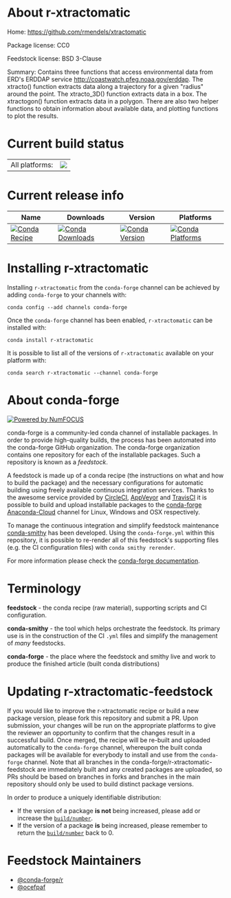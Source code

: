 About r-xtractomatic
====================

Home: https://github.com/rmendels/xtractomatic

Package license: CC0

Feedstock license: BSD 3-Clause

Summary: Contains three functions that access environmental data from ERD's ERDDAP service <http://coastwatch.pfeg.noaa.gov/erddap>. The xtracto() function extracts data along a trajectory for a given "radius" around the point. The xtracto_3D() function extracts data in a box. The xtractogon() function extracts data in a polygon. There are also two helper functions to obtain information about available data, and plotting functions to plot the results.



Current build status
====================


<table><tr><td>All platforms:</td>
    <td>
      <a href="https://dev.azure.com/conda-forge/feedstock-builds/_build/latest?definitionId=1813&branchName=master">
        <img src="https://dev.azure.com/conda-forge/feedstock-builds/_apis/build/status/r-xtractomatic-feedstock?branchName=master">
      </a>
    </td>
  </tr>
</table>

Current release info
====================

| Name | Downloads | Version | Platforms |
| --- | --- | --- | --- |
| [![Conda Recipe](https://img.shields.io/badge/recipe-r--xtractomatic-green.svg)](https://anaconda.org/conda-forge/r-xtractomatic) | [![Conda Downloads](https://img.shields.io/conda/dn/conda-forge/r-xtractomatic.svg)](https://anaconda.org/conda-forge/r-xtractomatic) | [![Conda Version](https://img.shields.io/conda/vn/conda-forge/r-xtractomatic.svg)](https://anaconda.org/conda-forge/r-xtractomatic) | [![Conda Platforms](https://img.shields.io/conda/pn/conda-forge/r-xtractomatic.svg)](https://anaconda.org/conda-forge/r-xtractomatic) |

Installing r-xtractomatic
=========================

Installing `r-xtractomatic` from the `conda-forge` channel can be achieved by adding `conda-forge` to your channels with:

```
conda config --add channels conda-forge
```

Once the `conda-forge` channel has been enabled, `r-xtractomatic` can be installed with:

```
conda install r-xtractomatic
```

It is possible to list all of the versions of `r-xtractomatic` available on your platform with:

```
conda search r-xtractomatic --channel conda-forge
```


About conda-forge
=================

[![Powered by NumFOCUS](https://img.shields.io/badge/powered%20by-NumFOCUS-orange.svg?style=flat&colorA=E1523D&colorB=007D8A)](http://numfocus.org)

conda-forge is a community-led conda channel of installable packages.
In order to provide high-quality builds, the process has been automated into the
conda-forge GitHub organization. The conda-forge organization contains one repository
for each of the installable packages. Such a repository is known as a *feedstock*.

A feedstock is made up of a conda recipe (the instructions on what and how to build
the package) and the necessary configurations for automatic building using freely
available continuous integration services. Thanks to the awesome service provided by
[CircleCI](https://circleci.com/), [AppVeyor](https://www.appveyor.com/)
and [TravisCI](https://travis-ci.com/) it is possible to build and upload installable
packages to the [conda-forge](https://anaconda.org/conda-forge)
[Anaconda-Cloud](https://anaconda.org/) channel for Linux, Windows and OSX respectively.

To manage the continuous integration and simplify feedstock maintenance
[conda-smithy](https://github.com/conda-forge/conda-smithy) has been developed.
Using the ``conda-forge.yml`` within this repository, it is possible to re-render all of
this feedstock's supporting files (e.g. the CI configuration files) with ``conda smithy rerender``.

For more information please check the [conda-forge documentation](https://conda-forge.org/docs/).

Terminology
===========

**feedstock** - the conda recipe (raw material), supporting scripts and CI configuration.

**conda-smithy** - the tool which helps orchestrate the feedstock.
                   Its primary use is in the construction of the CI ``.yml`` files
                   and simplify the management of *many* feedstocks.

**conda-forge** - the place where the feedstock and smithy live and work to
                  produce the finished article (built conda distributions)


Updating r-xtractomatic-feedstock
=================================

If you would like to improve the r-xtractomatic recipe or build a new
package version, please fork this repository and submit a PR. Upon submission,
your changes will be run on the appropriate platforms to give the reviewer an
opportunity to confirm that the changes result in a successful build. Once
merged, the recipe will be re-built and uploaded automatically to the
`conda-forge` channel, whereupon the built conda packages will be available for
everybody to install and use from the `conda-forge` channel.
Note that all branches in the conda-forge/r-xtractomatic-feedstock are
immediately built and any created packages are uploaded, so PRs should be based
on branches in forks and branches in the main repository should only be used to
build distinct package versions.

In order to produce a uniquely identifiable distribution:
 * If the version of a package **is not** being increased, please add or increase
   the [``build/number``](https://conda.io/docs/user-guide/tasks/build-packages/define-metadata.html#build-number-and-string).
 * If the version of a package **is** being increased, please remember to return
   the [``build/number``](https://conda.io/docs/user-guide/tasks/build-packages/define-metadata.html#build-number-and-string)
   back to 0.

Feedstock Maintainers
=====================

* [@conda-forge/r](https://github.com/conda-forge/r/)
* [@ocefpaf](https://github.com/ocefpaf/)

